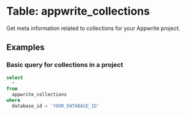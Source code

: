 # Table: appwrite_collections

Get meta information related to collections for your Appwrite project.

## Examples

### Basic query for collections in a project

```sql
select
  *
from
  appwrite_collections
where
  database_id = 'YOUR_DATABASE_ID'
```

